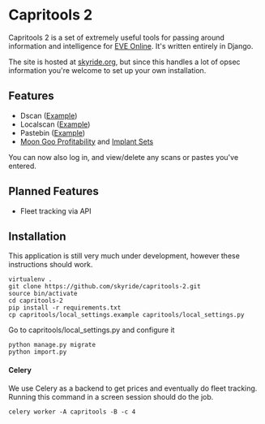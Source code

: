 # Capritools 2

Capritools 2 is a set of extremely useful tools for passing around information and intelligence for [EVE Online](https://www.eveonline.com/). It's written entirely in Django.

The site is hosted at [skyride.org](https://skyride.org/), but since this handles a lot of opsec information you're welcome to set up your own installation.


## Features

* Dscan ([Example](https://skyride.org/dscan/WQ45PVY/))
* Localscan ([Example](https://skyride.org/local/J2ojF5v/))
* Pastebin ([Example](https://skyride.org/paste/7yjyiMu/))
* [Moon Goo Profitability](https://skyride.org/quickmath/moongoo/) and [Implant Sets](https://skyride.org/quickmath/implants/)

You can now also log in, and view/delete any scans or pastes you've entered.


## Planned Features

* Fleet tracking via API


## Installation

This application is still very much under development, however these instructions should work.

```
virtualenv .
git clone https://github.com/skyride/capritools-2.git
source bin/activate
cd capritools-2
pip install -r requirements.txt
cp capritools/local_settings.example capritools/local_settings.py
```

Go to capritools/local_settings.py and configure it

```
python manage.py migrate
python import.py
```

#### Celery
We use Celery as a backend to get prices and eventually do fleet tracking. Running this command in a screen session should do the job.

`celery worker -A capritools -B -c 4`
